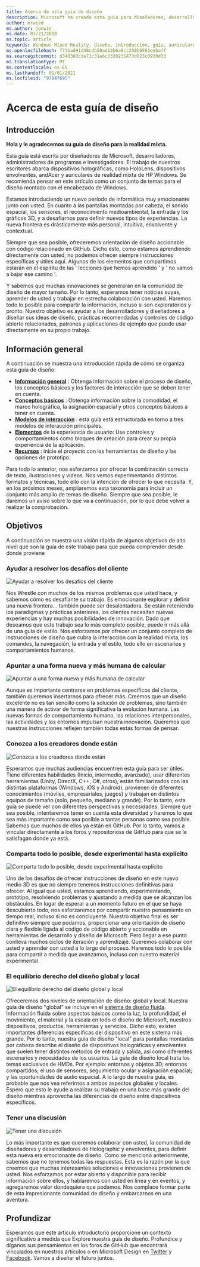 ```yaml
---
title: Acerca de esta guía de diseño
description: Microsoft ha creado esta guía para diseñadores, desarrolladores, administradores de programas e investigadores, cuyo trabajo abarca dispositivos holográficos (por ejemplo, HoloLens) y envolventes (por ejemplo, los cascos Windows Mixed Reality de Acer y HP).
author: mrwied
ms.author: jonwie
ms.date: 03/21/2018
ms.topic: article
keywords: Windows Mixed Reality, diseño, introducción, guía, auriculares de realidad mixta, auriculares de realidad mixta de Windows, auriculares de realidad virtual, experiencia de usuario, recursos
ms.openlocfilehash: f731ad91d48cdb50ad12b6a9cc250b6561eebaff
ms.sourcegitcommit: d340303cda71c31e6c3320231473d623c0930d33
ms.translationtype: MT
ms.contentlocale: es-ES
ms.lasthandoff: 01/01/2021
ms.locfileid: "97847695"
---
```

# <a name="about-this-design-guidance"></a>Acerca de esta guía de diseño

## <a name="introduction"></a>Introducción

**Hola y le agradecemos su guía de diseño para la realidad mixta.**

Esta guía está escrita por diseñadores de Microsoft, desarrolladores, administradores de programas e investigadores. El trabajo de nuestros escritores abarca dispositivos holográficas, como HoloLens, dispositivos envolventes, andAcer y auriculares de realidad mixta de HP Windows. Se recomienda pensar en este artículo como un conjunto de temas para el diseño montado con el encabezado de Windows.

Estamos introduciendo un nuevo período de informática muy emocionante junto con usted. En cuanto a las pantallas montadas por cabeza, el sonido espacial, los sensores, el reconocimiento medioambiental, la entrada y los gráficos 3D, y a desafiarnos para definir nuevos tipos de experiencias. La nueva frontera es drásticamente más personal, intuitiva, envolvente y contextual.

Siempre que sea posible, ofreceremos orientación de diseño accionable con código relacionado en GitHub. Dicho esto, como estamos aprendiendo directamente con usted, no podemos ofrecer siempre instrucciones específicas y útiles aquí. Algunos de los elementos que compartimos estarán en el espíritu de las ' lecciones que hemos aprendido ' y ' no vamos a bajar ese camino '.

Y sabemos que muchas innovaciones se generarán en la comunidad de diseño de mayor tamaño. Por lo tanto, esperamos tener noticias suyas, aprender de usted y trabajar en estrecha colaboración con usted. Haremos todo lo posible para compartir la información, incluso si son exploratorios y pronto. Nuestro objetivo es ayudar a los desarrolladores y diseñadores a diseñar sus ideas de diseño, prácticas recomendadas y controles de código abierto relacionados, patrones y aplicaciones de ejemplo que puede usar directamente en su propio trabajo.

## <a name="overview"></a>Información general

A continuación se muestra una introducción rápida de cómo se organiza esta guía de diseño:

* **[Información general](design.md)** : Obtenga información sobre el proceso de diseño, los conceptos básicos y los factores de interacción que se deben tener en cuenta.
* **[Conceptos básicos](core-concepts-landingpage.md)** : Obtenga información sobre la comodidad, el marco holográfica, la asignación espacial y otros conceptos básicos a tener en cuenta.
* **[Modelos de interacción](interaction-fundamentals.md)** : esta guía está estructurada en torno a tres modelos de interacción principales.
* **[Elementos](app-patterns-landingpage.md)** de la experiencia de usuario: Use controles y comportamientos como bloques de creación para crear su propia experiencia de la aplicación.
* **[Recursos](design.md#choose-a-prototyping-option)** : inicie el proyecto con las herramientas de diseño y las opciones de prototipo.

Para todo lo anterior, nos esforzamos por ofrecer la combinación correcta de texto, ilustraciones y vídeos. Nos vemos experimentando distintos formatos y técnicas, todo ello con la intención de ofrecer lo que necesita. Y, en los próximos meses, ampliaremos esta taxonomía para incluir un conjunto más amplio de temas de diseño. Siempre que sea posible, le daremos un aviso sobre lo que va a continuación, por lo que debe volver a realizar la comprobación.

## <a name="objectives"></a>Objetivos

A continuación se muestra una visión rápida de algunos objetivos de alto nivel que son la guía de este trabajo para que pueda comprender desde dónde proviene

### <a name="help-solve-customer-challenges"></a>Ayudar a resolver los desafíos del cliente

![Ayudar a resolver los desafíos del cliente](images/500px-fix-a-broken-switch-with-hololens.jpg) <br>

Nos Wrestle con muchos de los mismos problemas que usted hace, y sabemos cómo es desafiante su trabajo. Es emocionante explorar y definir una nueva frontera... también puede ser desalentadora. Se están reteniendo los paradigmas y prácticas anteriores, los clientes necesitan nuevas experiencias y hay muchas posibilidades de innovación. Dado que deseamos que este trabajo sea lo más completo posible, puede ir más allá de una guía de estilo. Nos esforzamos por ofrecer un conjunto completo de instrucciones de diseño que cubra la interacción con la realidad mixta, los comandos, la navegación, la entrada y el estilo, todo ello en escenarios y comportamientos humanos. 

### <a name="point-the-way-towards-a-new-more-human-way-of-computing"></a>Apuntar a una forma nueva y más humana de calcular

![Apuntar a una forma nueva y más humana de calcular](images/500px-man-and-women-with-holograph-on-table.png)<br>

Aunque es importante centrarse en problemas específicos del cliente, también queremos insertarnos para ofrecer más. Creemos que un diseño excelente no es tan sencillo como la solución de problemas, sino también una manera de activar de forma significativa la evolución humana. Las nuevas formas de comportamiento humano, las relaciones interpersonales, las actividades y los entornos impulsan nuestra innovación. Queremos que nuestras instrucciones reflejen también todas estas formas de pensar. 

### <a name="meet-creators-where-they-are"></a>Conozca a los creadores donde están

![Conozca a los creadores donde están](images/500px-creators.jpg) <br>

Esperamos que muchas audiencias encuentren esta guía para ser útiles. Tiene diferentes habilidades (Inicio, intermedio, avanzado), usar diferentes herramientas (Unity, DirectX, C++, C#, otros), están familiarizados con las distintas plataformas (Windows, iOS y Android), provienen de diferentes conocimientos (móviles, empresariales, juegos) y trabajan en distintos equipos de tamaño (solo, pequeño, mediano y grande). Por lo tanto, esta guía se puede ver con diferentes perspectivas y necesidades. Siempre que sea posible, intentaremos tener en cuenta esta diversidad y haremos lo que sea más importante como sea posible a tantas personas como sea posible. Sabemos que muchos de ellos ya están en GitHub. Por lo tanto, vamos a vincular directamente a los foros y repositorioss de GitHub para que se le satisfagan donde ya está. 

### <a name="share-as-much-as-possible-from-experimental-to-explicit"></a>Comparta todo lo posible, desde experimental hasta explícito

![Comparta todo lo posible, desde experimental hasta explícito](images/500px-man-playinggame.jpg) <br>

Uno de los desafíos de ofrecer instrucciones de diseño en este nuevo medio 3D es que no siempre tenemos instrucciones definitivas para ofrecer. Al igual que usted, estamos aprendiendo, experimentando, prototipo, resolviendo problemas y ajustando a medida que se alcanzan los obstáculos. En lugar de esperar a un momento futuro en el que se haya descubierto todo, nos esforzaremos por compartir nuestro pensamiento en tiempo real, incluso si no es concluyente. Nuestro objetivo final es ser definitivo siempre que podamos, proporcionar una orientación de diseño clara y flexible ligada al código de código abierto y accionable en herramientas de desarrollo y diseño de Microsoft. Pero llegar a ese punto conlleva muchos ciclos de iteración y aprendizaje. Queremos colaborar con usted y aprender con usted a lo largo del proceso. Haremos todo lo posible para compartir a medida que avanzamos, incluso con nuestro material experimental. 

### <a name="the-right-balance-of-global-and-local-design"></a>El equilibrio derecho del diseño global y local

![El equilibrio derecho del diseño global y local](images/500px-fluentdesign.jpg) <br>

Ofreceremos dos niveles de orientación de diseño: global y local. Nuestra guía de diseño "global" se incluye en el [sistema de diseño fluida](https://fluent.microsoft.com). Información fluida sobre aspectos básicos como la luz, la profundidad, el movimiento, el material y la escala en todo el diseño de Microsoft, nuestros dispositivos, productos, herramientas y servicios. Dicho esto, existen importantes diferencias específicas del dispositivo en este sistema más grande. Por lo tanto, nuestra guía de diseño "local" para pantallas montadas por cabeza describe el diseño de dispositivos holográficas y envolventes que suelen tener distintos métodos de entrada y salida, así como diferentes escenarios y necesidades de los usuarios. La guía de diseño local trata los temas exclusivos de HMDs. Por ejemplo: entornos y objetos 3D; entornos compartidos; el uso de sensores, seguimiento ocular y asignación espacial; y las oportunidades de audio espacial. A lo largo de nuestra guía, es probable que nos vea referirnos a ambos aspectos globales y locales. Espero que esto le ayude a realizar su trabajo en una base más grande del diseño mientras aprovecha las diferencias de diseño entre dispositivos específicos.

### <a name="have-a-discussion"></a>Tener una discusión

![Tener una discusión](images/500px-share.jpg) <br>

Lo más importante es que queremos colaborar con usted, la comunidad de diseñadores y desarrolladores de Holographic y envolventes, para definir esta nueva era emocionante de diseño. Como se mencionó anteriormente, sabemos que no tenemos todas las respuestas. Esta es la razón por la que creemos que muchas interesantes soluciones e innovaciones provienen de usted. Nos esforzamos por estar abierto y disponible para recibir información sobre ellos, y hablaremos con usted en línea y en eventos, y agregaremos valor dondequiera que podamos. Nos complace formar parte de esta impresionante comunidad de diseño y embarcarnos en una aventura. 

## <a name="dive-in"></a>Profundizar

Esperamos que este artículo introductorio proporcione un contexto significativo a medida que Explore nuestra guía de diseño. Profundice y díganos sus pensamientos en los foros de GitHub que encontrará vinculados en nuestros artículos o en Microsoft Design en [Twitter](https://twitter.com/MicrosoftDesign) y [Facebook](https://www.facebook.com/microsoftdesign/). Vamos a diseñar el futuro juntos.
